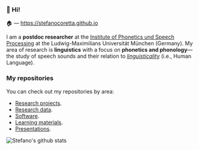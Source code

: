 ### 🖖 Hi!

🏠 — <https://stefanocoretta.github.io>


I am a **postdoc researcher** at the [Institute of Phonetics und Speech Processing](https://www.en.phonetik.uni-muenchen.de/index.html) at the Ludwig-Maximilians Universität München (Germany). My area of research is **linguistics** with a focus on **phonetics and phonology**—the study of speech sounds and their relation to [*linguisticality*](https://doi.org/10.3389/fpsyg.2019.03056) (i.e., Human Language).

### My repositories

You can check out my repositories by area:

- [Research projects](https://github.com/stefanocoretta?tab=repositories&q=research-project&type=&language=).
- [Research data](https://github.com/stefanocoretta?tab=repositories&q=research-data&type=&language=&sort=).
- [Software](https://github.com/stefanocoretta?tab=repositories&q=software&type=&language=&sort=).
- [Learning materials](https://github.com/stefanocoretta?tab=repositories&q=teaching-materials&type=&language=&sort=).
- [Presentations](https://github.com/stefanocoretta?tab=repositories&q=talk&type=&language=&sort=).

![Stefano's github stats](https://github-readme-stats.vercel.app/api?username=stefanocoretta&show_icons=true&theme=dracula)
